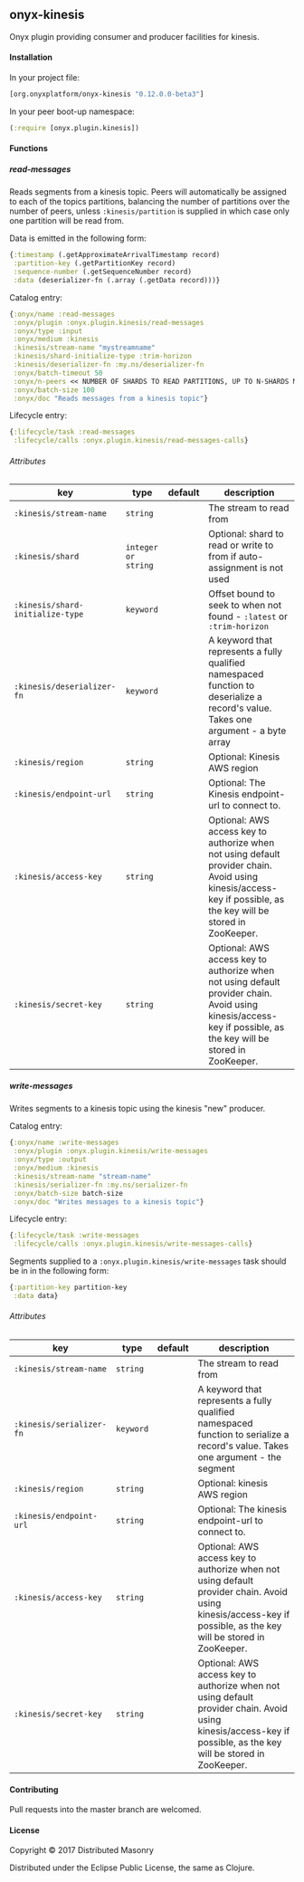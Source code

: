 ## onyx-kinesis

Onyx plugin providing consumer and producer facilities for kinesis.

#### Installation

In your project file:

```clojure
[org.onyxplatform/onyx-kinesis "0.12.0.0-beta3"]
```

In your peer boot-up namespace:

```clojure
(:require [onyx.plugin.kinesis])
```

#### Functions

##### read-messages

Reads segments from a kinesis topic. Peers will automatically be assigned to each
of the topics partitions, balancing the number of partitions over the number of
peers, unless `:kinesis/partition` is supplied in which case only one partition
will be read from.

Data is emitted in the following form:

``` clj
{:timestamp (.getApproximateArrivalTimestamp record)
 :partition-key (.getPartitionKey record)
 :sequence-number (.getSequenceNumber record)
 :data (deserializer-fn (.array (.getData record)))}
```

Catalog entry:

```clojure
{:onyx/name :read-messages
 :onyx/plugin :onyx.plugin.kinesis/read-messages
 :onyx/type :input
 :onyx/medium :kinesis
 :kinesis/stream-name "mystreamname"
 :kinesis/shard-initialize-type :trim-horizon
 :kinesis/deserializer-fn :my.ns/deserializer-fn
 :onyx/batch-timeout 50
 :onyx/n-peers << NUMBER OF SHARDS TO READ PARTITIONS, UP TO N-SHARDS MAX >>
 :onyx/batch-size 100
 :onyx/doc "Reads messages from a kinesis topic"}
```

Lifecycle entry:

```clojure
{:lifecycle/task :read-messages
 :lifecycle/calls :onyx.plugin.kinesis/read-messages-calls}
```

###### Attributes

|key                                  | type      | default | description
|-------------------------------------|-----------|---------|------------
|`:kinesis/stream-name`               | `string`  |         | The stream to read from
|`:kinesis/shard`                     | `integer or string` |         | Optional: shard to read or write to from if auto-assignment is not used
|`:kinesis/shard-initialize-type`     | `keyword` |         | Offset bound to seek to when not found - `:latest` or `:trim-horizon`
|`:kinesis/deserializer-fn`           | `keyword` |         | A keyword that represents a fully qualified namespaced function to deserialize a record's value. Takes one argument - a byte array
|`:kinesis/region`                    | `string`  |         | Optional: Kinesis AWS region
|`:kinesis/endpoint-url`              | `string`  |         | Optional: The Kinesis endpoint-url to connect to.
|`:kinesis/access-key`                | `string`  |         | Optional: AWS access key to authorize when not using default provider chain. Avoid using kinesis/access-key if possible, as the key will be stored in ZooKeeper.
|`:kinesis/secret-key`                | `string`  |         | Optional: AWS access key to authorize when not using default provider chain. Avoid using kinesis/access-key if possible, as the key will be stored in ZooKeeper.

##### write-messages

Writes segments to a kinesis topic using the kinesis "new" producer.

Catalog entry:

```clojure
{:onyx/name :write-messages
 :onyx/plugin :onyx.plugin.kinesis/write-messages
 :onyx/type :output
 :onyx/medium :kinesis
 :kinesis/stream-name "stream-name"
 :kinesis/serializer-fn :my.ns/serializer-fn
 :onyx/batch-size batch-size
 :onyx/doc "Writes messages to a kinesis topic"}
```

Lifecycle entry:

```clojure
{:lifecycle/task :write-messages
 :lifecycle/calls :onyx.plugin.kinesis/write-messages-calls}
```

Segments supplied to a `:onyx.plugin.kinesis/write-messages` task should be in in
the following form:

``` clj
{:partition-key partition-key
 :data data}
```

###### Attributes

|key                                  | type      | default | description
|-------------------------------------|-----------|---------|------------
|`:kinesis/stream-name`               | `string`  |         | The stream to read from
|`:kinesis/serializer-fn`      | `keyword` |         | A keyword that represents a fully qualified namespaced function to serialize a record's value. Takes one argument - the segment
|`:kinesis/region`                    | `string`  |         | Optional: kinesis AWS region
|`:kinesis/endpoint-url`              | `string`  |         | Optional: The kinesis endpoint-url to connect to.
|`:kinesis/access-key`                | `string`  |         | Optional: AWS access key to authorize when not using default provider chain. Avoid using kinesis/access-key if possible, as the key will be stored in ZooKeeper.
|`:kinesis/secret-key`                | `string`  |         | Optional: AWS access key to authorize when not using default provider chain. Avoid using kinesis/access-key if possible, as the key will be stored in ZooKeeper.

#### Contributing

Pull requests into the master branch are welcomed.

#### License

Copyright © 2017 Distributed Masonry

Distributed under the Eclipse Public License, the same as Clojure.
